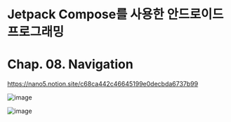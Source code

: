 # Jetpack Compose를 사용한 안드로이드 프로그래밍

# Chap. 08. Navigation

https://nano5.notion.site/c68ca442c46645199e0decbda6737b99

![image](https://github.com/devbwoh/Jet08Navigation/assets/77666026/9f850cd2-1829-4518-b745-99ca192d3854)

![image](https://github.com/devbwoh/Jet08Navigation/assets/77666026/5551dd42-2312-4cfd-9081-3e7b9a9b09e5)
